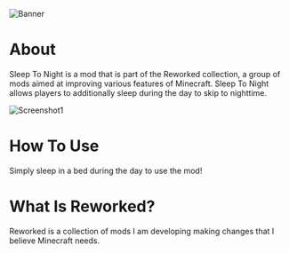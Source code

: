 ![Banner](https://cdn.discordapp.com/attachments/837466886497239091/1119129450815176784/Banner.png)

# About
Sleep To Night is a mod that is part of the Reworked collection, a group of mods aimed at improving various features of Minecraft. Sleep To Night allows players to additionally sleep during the day to skip to nighttime.

![Screenshot1](https://cdn.discordapp.com/attachments/837466886497239091/1119131241854291978/BannerLogo.png)

# How To Use
Simply sleep in a bed during the day to use the mod!

# What Is Reworked?
Reworked is a collection of mods I am developing making changes that I believe Minecraft needs.
